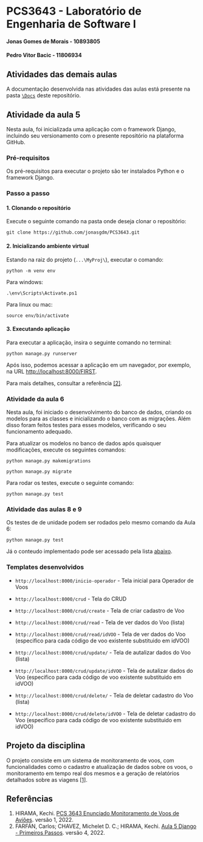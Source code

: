 # PCS3643 - Laboratório de Engenharia de Software I
#### Jonas Gomes de Morais - 10893805
#### Pedro Vitor Bacic - 11806934

## Atividades das demais aulas
A documentação desenvolvida nas atividades das aulas está presente na pasta [`\Docs`](https://github.com/jonasgdm/PCS3643/tree/main/Docs) deste repositório.

## Atividade da aula 5
Nesta aula, foi inicializada uma aplicação com o framework Django, incluindo seu versionamento com o presente repositório na plataforma GitHub.

### Pré-requisitos

Os pré-requisitos para executar o projeto são ter instalados Python e o framework Django.

### Passo a passo

#### 1. Clonando o repositório

Execute o seguinte comando na pasta onde deseja clonar o repositório:

```
git clone https://github.com/jonasgdm/PCS3643.git
```

#### 2. Inicializando ambiente virtual
Estando na raiz do projeto (`...\MyProj\`), executar o comando:

```
python -m venv env
```

Para windows:
```
.\env\Scripts\Activate.ps1
```

Para linux ou mac:
```
source env/bin/activate
```

#### 3. Executando aplicação
Para executar a aplicação, insira o seguinte comando no terminal:

```
python manage.py runserver
```

Após isso, podemos acessar a aplicação em um navegador, por exemplo, na URL [http://localhost:8000/FIRST](http://localhost:8000/FIRST).

Para mais detalhes, consultar a referência [\[2\]](#Referências).

### Atividade da aula 6
Nesta aula, foi iniciado o desenvolvimento do banco de dados, criando os modelos para as classes e inicializando o banco com as migrações. Além disso foram feitos testes para esses modelos, verificando o seu funcionamento adequado.

Para atualizar os modelos no banco de dados após quaisquer modificações, execute os seguintes comandos:

```
python manage.py makemigrations
```

```
python manage.py migrate
```

Para rodar os testes, execute o seguinte comando:

```
python manage.py test
```

### Atividade das aulas 8 e 9
Os testes de  de unidade podem ser rodados pelo mesmo comando da Aula 6:

```
python manage.py test
```

Já o conteudo implementado pode ser acessado pela lista [abaixo](#Referências). 

### Templates desenvolvidos
- `http://localhost:8000/inicio-operador` - Tela inicial para Operador de Voos

- `http://localhost:8000/crud` - Tela do CRUD

- `http://localhost:8000/crud/create` - Tela de criar cadastro de Voo 

- `http://localhost:8000/crud/read` - Tela de ver dados do Voo (lista)

- `http://localhost:8000/crud/read/idVOO` - Tela de ver dados do Voo (especifico para cada código de voo existente substituido em idVOO)

- `http://localhost:8000/crud/update/` - Tela de autalizar dados do Voo (lista)

- `http://localhost:8000/crud/update/idVOO` - Tela de autalizar dados do Voo (especifico para cada código de voo existente substituido em idVOO)

- `http://localhost:8000/crud/delete/` - Tela de deletar cadastro do Voo (lista)

- `http://localhost:8000/crud/delete/idVOO` - Tela de deletar cadastro do Voo (especifico para cada código de voo existente substituido em idVOO)

## Projeto da disciplina
O projeto consiste em um sistema de monitoramento de voos, com funcionalidades como o cadastro e atualização de dados sobre os voos, o monitoramento em tempo real dos mesmos e a geração de relatórios detalhados sobre as viagens [\[1\]](#Referências).

## Referências
1. HIRAMA, Kechi. [PCS 3643 Enunciado Monitoramento de Voos de Aviões](https://edisciplinas.usp.br/pluginfile.php/7309402/mod_resource/content/1/PCS%203643%20Enunciado%20Monitoramento%20de%20Voos%20de%20Avi%C3%B5es%20v1.pdf). versão 1, 2022.
2. FARFÁN, Carlos; CHAVEZ, Michelet D. C.; HIRAMA, Kechi. [Aula 5 Django - Primeiros Passos](https://edisciplinas.usp.br/mod/folder/view.php?id=4478284). versão 4, 2022.